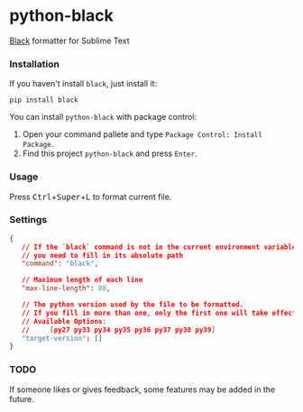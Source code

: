 # python-black
[Black](https://github.com/psf/black) formatter for  Sublime Text

### Installation

If you haven't install `black`, just install it:

```shell
pip install black
```

You can install `python-black` with package control:

1. Open your command pallete and type `Package Control: Install Package`.
2. Find this project `python-black` and press `Enter`.

### Usage

Press <kbd>Ctrl</kbd>+<kbd>Super</kbd>+<kbd>L</kbd> to format current file.

### Settings

```json
{
   // If the `black` command is not in the current environment variable, 
   // you need to fill in its absolute path
   "command": "black",

   // Maximum length of each line
   "max-line-length": 88,

   // The python version used by the file to be formatted.
   // If you fill in more than one, only the first one will take effect.
   // Available Options:
   //     [py27 py33 py34 py35 py36 py37 py38 py39]
   "target-version": []
}
```

### TODO

If someone likes or gives feedback, some features may be added in the future.

